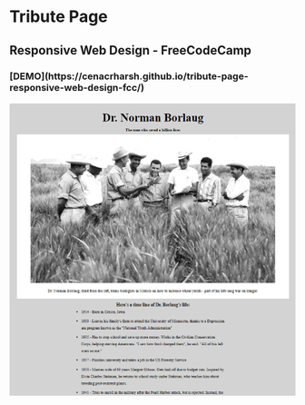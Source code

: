 <p style={text-align="center"}>
<h1> Tribute Page </h1>
<h2> Responsive Web Design - FreeCodeCamp </h2>

<h3> [DEMO](https://cenacrharsh.github.io/tribute-page-responsive-web-design-fcc/) </h3>
</p>

<p align="center">
  <img src="./ss.png">
</p>
